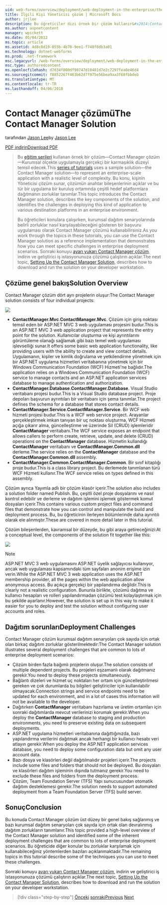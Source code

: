 ```yaml
---
uid: web-forms/overview/deployment/web-deployment-in-the-enterprise/the-contact-manager-solution
title: İlgili Kişi Yöneticisi çözüm | Microsoft Docs
author: jrjlee
description: Bu öğreticiler dizi örnek bir çözüm kullanır&#x2014;Contact Manager çözüm&#x2014;Kurumsal ölçekte uygulamayla gerçekçi leve temsil etmek için...
ms.author: aspnetcontent
manager: wpickett
ms.date: 05/04/2012
ms.topic: article
ms.assetid: 4d8c8d19-055b-4b70-9ee1-f748f0db3a01
ms.technology: dotnet-webforms
ms.prod: .net-framework
msc.legacyurl: /web-forms/overview/deployment/web-deployment-in-the-enterprise/the-contact-manager-solution
msc.type: authoredcontent
ms.openlocfilehash: d7034f800df98747d10401d7e2c7297fea0e46d4
ms.sourcegitcommit: f8852267f463b62d7f975e56bea9aa3f68fbbdeb
ms.translationtype: MT
ms.contentlocale: tr-TR
ms.lasthandoff: 04/06/2018
---
```

<a name="the-contact-manager-solution"></a><span data-ttu-id="b16f1-103">Contact Manager çözümü</span><span class="sxs-lookup"><span data-stu-id="b16f1-103">The Contact Manager Solution</span></span>
====================
<span data-ttu-id="b16f1-104">tarafından [Jason Lee](https://github.com/jrjlee)</span><span class="sxs-lookup"><span data-stu-id="b16f1-104">by [Jason Lee](https://github.com/jrjlee)</span></span>

[<span data-ttu-id="b16f1-105">PDF indirin</span><span class="sxs-lookup"><span data-stu-id="b16f1-105">Download PDF</span></span>](https://msdnshared.blob.core.windows.net/media/MSDNBlogsFS/prod.evol.blogs.msdn.com/CommunityServer.Blogs.Components.WeblogFiles/00/00/00/63/56/8130.DeployingWebAppsInEnterpriseScenarios.pdf)

> <span data-ttu-id="b16f1-106">Bu [eğitim serileri](web-deployment-in-the-enterprise.md) kullanan örnek bir çözüm&#x2014;Contact Manager çözüm&#x2014;Kurumsal ölçekte uygulamayla gerçekçi bir karmaşıklık düzeyi temsil edecek.</span><span class="sxs-lookup"><span data-stu-id="b16f1-106">This [series of tutorials](web-deployment-in-the-enterprise.md) uses a sample solution&#x2014;the Contact Manager solution&#x2014;to represent an enterprise-scale application with a realistic level of complexity.</span></span> <span data-ttu-id="b16f1-107">Bu konu, kişinin Yöneticisi çözüm sunar, çözümün anahtar bileşenlerinin açıklar ve bu tür bir uygulama bir kuruluş ortamında çeşitli hedef platformlara dağıtmanın zorluklar tanımlar.</span><span class="sxs-lookup"><span data-stu-id="b16f1-107">This topic introduces the Contact Manager solution, describes the key components of the solution, and identifies the challenges in deploying this kind of application to various destination platforms in an enterprise environment.</span></span>
> 
> <span data-ttu-id="b16f1-108">Bu öğreticileri konulara çalışırken, kurumsal dağıtım senaryolarında belirli zorluklar nasıl karşılayabileceğini gösteren bir başvuru uygulaması olarak Contact Manager çözümü kullanabilirsiniz.</span><span class="sxs-lookup"><span data-stu-id="b16f1-108">As you work through the topics in these tutorials, you can use the Contact Manager solution as a reference implementation that demonstrates how you can meet specific challenges in enterprise deployment scenarios.</span></span> <span data-ttu-id="b16f1-109">Sonraki konuyu [ayarı yukarı Contact Manager çözüm](setting-up-the-contact-manager-solution.md), indirin ve geliştirici iş istasyonunuza çözümü çalıştırın açıklar.</span><span class="sxs-lookup"><span data-stu-id="b16f1-109">The next topic, [Setting Up the Contact Manager Solution](setting-up-the-contact-manager-solution.md), describes how to download and run the solution on your developer workstation.</span></span>


## <a name="solution-overview"></a><span data-ttu-id="b16f1-110">Çözüme genel bakış</span><span class="sxs-lookup"><span data-stu-id="b16f1-110">Solution Overview</span></span>

<span data-ttu-id="b16f1-111">Contact Manager çözüm dört ayrı projelerin oluşur:</span><span class="sxs-lookup"><span data-stu-id="b16f1-111">The Contact Manager solution consists of four individual projects:</span></span>

![](the-contact-manager-solution/_static/image1.png)

- <span data-ttu-id="b16f1-112">**ContactManager.Mvc**.</span><span class="sxs-lookup"><span data-stu-id="b16f1-112">**ContactManager.Mvc**.</span></span> <span data-ttu-id="b16f1-113">Çözüm için giriş noktası temsil eden bir ASP.NET MVC 3 web uygulaması projesini budur.</span><span class="sxs-lookup"><span data-stu-id="b16f1-113">This is an ASP.NET MVC 3 web application project that represents the entry point for the solution.</span></span> <span data-ttu-id="b16f1-114">Kullanıcılar oluşturma ve kişi ayrıntılarını görüntüleme olanağı sağlamak gibi bazı temel web uygulaması işlevselliği sunar.</span><span class="sxs-lookup"><span data-stu-id="b16f1-114">It offers some basic web application functionality, like providing users with the ability to create and view contact details.</span></span> <span data-ttu-id="b16f1-115">Uygulamanın, kişiler ve kimlik doğrulama ve yetkilendirme yönetmek için bir ASP.NET uygulama hizmetleri veritabanına yönetmek için bir Windows Communication Foundation (WCF) Hizmeti'ne bağlıdır.</span><span class="sxs-lookup"><span data-stu-id="b16f1-115">The application relies on a Windows Communication Foundation (WCF) service to manage contacts and an ASP.NET application services database to manage authentication and authorization.</span></span>
- <span data-ttu-id="b16f1-116">**ContactManager.Database**.</span><span class="sxs-lookup"><span data-stu-id="b16f1-116">**ContactManager.Database**.</span></span> <span data-ttu-id="b16f1-117">Visual Studio veritabanı projesi budur.</span><span class="sxs-lookup"><span data-stu-id="b16f1-117">This is a Visual Studio database project.</span></span> <span data-ttu-id="b16f1-118">Proje depoları başvurun ayrıntıları bir veritabanı için şema tanımlar.</span><span class="sxs-lookup"><span data-stu-id="b16f1-118">The project defines the schema for a database that stores contact details.</span></span>
- <span data-ttu-id="b16f1-119">**ContactManager.Service**.</span><span class="sxs-lookup"><span data-stu-id="b16f1-119">**ContactManager.Service**.</span></span> <span data-ttu-id="b16f1-120">Bir WCF web hizmeti projesi budur.</span><span class="sxs-lookup"><span data-stu-id="b16f1-120">This is a WCF web service project.</span></span> <span data-ttu-id="b16f1-121">Arayanlar gerçekleştirmek imkan tanıyan bir uç noktası oluşturma, WCF Hizmeti açığa çıkarır alma, güncelleştirme ve üzerinde Sil (CRUD) işlemleridir **ContactManager** veritabanı.</span><span class="sxs-lookup"><span data-stu-id="b16f1-121">The WCF service exposes an endpoint that allows callers to perform create, retrieve, update, and delete (CRUD) operations on the **ContactManager** database.</span></span> <span data-ttu-id="b16f1-122">Hizmetin kullandığı **ContactManager** veritabanı ve **ContactManager.Common.dll** derleme.</span><span class="sxs-lookup"><span data-stu-id="b16f1-122">The service relies on the **ContactManager** database and the **ContactManager.Common.dll** assembly.</span></span>
- <span data-ttu-id="b16f1-123">**ContactManager.Common**.</span><span class="sxs-lookup"><span data-stu-id="b16f1-123">**ContactManager.Common**.</span></span> <span data-ttu-id="b16f1-124">Bir sınıf kitaplığı proje budur.</span><span class="sxs-lookup"><span data-stu-id="b16f1-124">This is a class library project.</span></span> <span data-ttu-id="b16f1-125">Bu derlemede tanımlanan türü WCF Hizmeti kullanır.</span><span class="sxs-lookup"><span data-stu-id="b16f1-125">The WCF service relies on types defined in this assembly.</span></span>

<span data-ttu-id="b16f1-126">Çözüm ayrıca Yayımla adlı bir çözüm klasör içerir.</span><span class="sxs-lookup"><span data-stu-id="b16f1-126">The solution also includes a solution folder named Publish.</span></span> <span data-ttu-id="b16f1-127">Bu, çeşitli özel proje dosyalarını ve nasıl kontrol edebilir ve derleme ve dağıtım işlemini işlemek göstermek komut dosyaları içerir.</span><span class="sxs-lookup"><span data-stu-id="b16f1-127">This contains various custom project files and command files that demonstrate how you can control and manipulate the build and deployment process.</span></span> <span data-ttu-id="b16f1-128">Bu, bu öğreticinin ilerleyen bölümlerinde daha ayrıntılı olarak ele alınmıştır.</span><span class="sxs-lookup"><span data-stu-id="b16f1-128">These are covered in more detail later in this tutorial.</span></span>

<span data-ttu-id="b16f1-129">Çözüm bileşenlerden, kavramsal bir düzeyde, bu gibi araya getireceğinizi:</span><span class="sxs-lookup"><span data-stu-id="b16f1-129">At a conceptual level, the components of the solution fit together like this:</span></span>

![](the-contact-manager-solution/_static/image2.png)

> [!NOTE]
> <span data-ttu-id="b16f1-130">ASP.NET MVC 3 web uygulamasını ASP.NET üyelik sağlayıcısı kullanıyor, ancak web uygulaması kapsamındaki tüm sayfaları anonim erişime izin verin.</span><span class="sxs-lookup"><span data-stu-id="b16f1-130">While the ASP.NET MVC 3 web application uses the ASP.NET membership provider, all the pages within the web application allow anonymous access.</span></span> <span data-ttu-id="b16f1-131">Bu açıkça gerçekçi bir yapılandırma değildir.</span><span class="sxs-lookup"><span data-stu-id="b16f1-131">This is clearly not a realistic configuration.</span></span> <span data-ttu-id="b16f1-132">Bununla birlikte, çözümü dağıtma ve kullanıcı hesapları ve rolleri yapılandırmadan çözümü test kolaylaştırmak için bu şekilde ayarlanır.</span><span class="sxs-lookup"><span data-stu-id="b16f1-132">However, the solution is set up in this way to make it easier for you to deploy and test the solution without configuring user accounts and roles.</span></span>


## <a name="deployment-challenges"></a><span data-ttu-id="b16f1-133">Dağıtım sorunları</span><span class="sxs-lookup"><span data-stu-id="b16f1-133">Deployment Challenges</span></span>

<span data-ttu-id="b16f1-134">Contact Manager çözüm kurumsal dağıtım senaryoları çok sayıda için ortak olan birkaç dağıtım zorluklar gösterilmektedir:</span><span class="sxs-lookup"><span data-stu-id="b16f1-134">The Contact Manager solution illustrates several deployment challenges that are common to lots of enterprise deployment scenarios:</span></span>

- <span data-ttu-id="b16f1-135">Çözüm birden fazla bağımlı projelerin oluşur.</span><span class="sxs-lookup"><span data-stu-id="b16f1-135">The solution consists of multiple dependent projects.</span></span> <span data-ttu-id="b16f1-136">Bu projeleri eşzamanlı olarak dağıtmanız gerekir.</span><span class="sxs-lookup"><span data-stu-id="b16f1-136">You need to deploy these projects simultaneously.</span></span>
- <span data-ttu-id="b16f1-137">Bağlantı dizeleri ve hizmet uç noktaları her ortam için güncelleştirilmesi gereken ve çok durumlarda bu bilgileri geliştiriciler için kullanılabilir olmayacak.</span><span class="sxs-lookup"><span data-stu-id="b16f1-137">Connection strings and service endpoints need to be updated for each environment, and in a lot of cases this information will not be available to the developer.</span></span>
- <span data-ttu-id="b16f1-138">Dağıtırken **ContactManager** veritabanı hazırlama ve üretim ortamları için sonraki dağıtımlarda mevcut verilerinizi korumak gerekir.</span><span class="sxs-lookup"><span data-stu-id="b16f1-138">When you deploy the **ContactManager** database to staging and production environments, you need to preserve existing data on subsequent deployments.</span></span>
- <span data-ttu-id="b16f1-139">ASP.NET uygulama hizmetleri veritabanına dağıttığınızda, bazı yapılandırma verilerini dağıtmak ancak herhangi bir kullanıcı hesabı veri atlayın gerekir.</span><span class="sxs-lookup"><span data-stu-id="b16f1-139">When you deploy the ASP.NET application services database, you need to deploy some configuration data but omit any user account data.</span></span>
- <span data-ttu-id="b16f1-140">Bazı dosya ve klasörleri değil dağıtılmalıdır projeleri içerir.</span><span class="sxs-lookup"><span data-stu-id="b16f1-140">The projects include some files and folders that should not be deployed.</span></span> <span data-ttu-id="b16f1-141">Bu dosyaları ve klasörleri dağıtım işleminin dışında tutmanız gerekir.</span><span class="sxs-lookup"><span data-stu-id="b16f1-141">You need to exclude these files and folders from the deployment process.</span></span>
- <span data-ttu-id="b16f1-142">Çözüm, Team Foundation Server (TFS) Yapı sunucusundan otomatik dağıtım desteklemesi gerekir.</span><span class="sxs-lookup"><span data-stu-id="b16f1-142">The solution needs to support automated deployment from a Team Foundation Server (TFS) build server.</span></span>

## <a name="conclusion"></a><span data-ttu-id="b16f1-143">Sonuç</span><span class="sxs-lookup"><span data-stu-id="b16f1-143">Conclusion</span></span>

<span data-ttu-id="b16f1-144">Bu konuda Contact Manager çözüm üst düzey bir genel bakış sağlanmış ve bazı kurumsal dağıtım senaryoları çok sayıda için ortak olan devralınmış dağıtım zorlukların tanımlanır.</span><span class="sxs-lookup"><span data-stu-id="b16f1-144">This topic provided a high-level overview of the Contact Manager solution and identified some of the inherent deployment challenges that are common to lots of enterprise deployment scenarios.</span></span> <span data-ttu-id="b16f1-145">Bu öğreticide diğer konular bu zorluklar karşılamak için kullanabileceğiniz yöntemlerden bazıları açıklanmaktadır.</span><span class="sxs-lookup"><span data-stu-id="b16f1-145">The remaining topics in this tutorial describe some of the techniques you can use to meet these challenges.</span></span>

<span data-ttu-id="b16f1-146">Sonraki konuyu [ayarı yukarı Contact Manager çözüm](setting-up-the-contact-manager-solution.md), indirin ve geliştirici iş istasyonunuza çözümü çalıştırın açıklar.</span><span class="sxs-lookup"><span data-stu-id="b16f1-146">The next topic, [Setting Up the Contact Manager Solution](setting-up-the-contact-manager-solution.md), describes how to download and run the solution on your developer workstation.</span></span>

> [!div class="step-by-step"]
> <span data-ttu-id="b16f1-147">[Önceki](web-deployment-in-the-enterprise.md)
> [sonraki](setting-up-the-contact-manager-solution.md)</span><span class="sxs-lookup"><span data-stu-id="b16f1-147">[Previous](web-deployment-in-the-enterprise.md)
[Next](setting-up-the-contact-manager-solution.md)</span></span>
